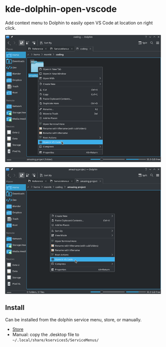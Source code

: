 # kde-dolphin-open-vscode
Add context menu to Dolphin to easily open VS Code at location on right click.

![](screenshots/open_vscode_1.png)

![](screenshots/open_vscode_2.png)


## Install

Can be installed from the dolphin service menu, store, or manually.

- [Store](https://store.kde.org/p/1413799/)
- Manual: copy the .desktop file to `~/.local/share/kservices5/ServiceMenus/`

